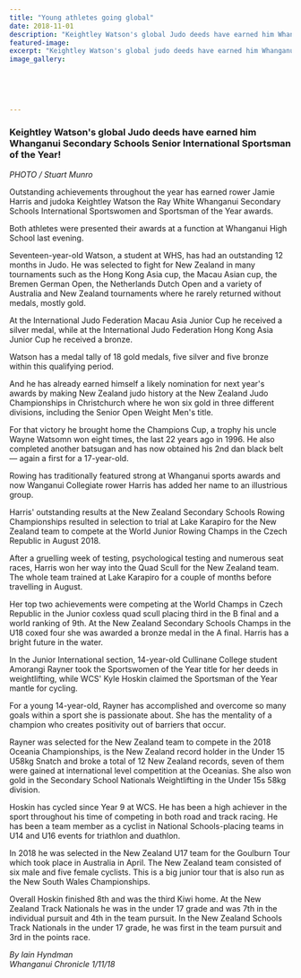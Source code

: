 ```yaml
---
title: "Young athletes going global"
date: 2018-11-01
description: "Keightley Watson's global Judo deeds have earned him Whanganui Secondary Schools Senior International Sportsman of the Year..."
featured-image: 
excerpt: "Keightley Watson's global judo deeds have earned him Whanganui Secondary Schools Senior International Sportsman of the Year."
image_gallery:
    
    
    
    
    
---
```


<h3><span>Keightley Watson's global Judo deeds have earned him Whanganui Secondary Schools Senior International Sportsman of the Year!</span></h3>
<p><em>PHOTO / Stuart Munro</em></p>
<p class="element element-paragraph">Outstanding achievements throughout the year has earned rower Jamie Harris and judoka Keightley Watson the Ray White Whanganui Secondary Schools International Sportswomen and Sportsman of the Year awards.</p>
<p class="element element-paragraph">Both athletes were presented their awards at a function at Whanganui High School last evening.</p>
<p class="element element-paragraph">Seventeen-year-old Watson, a student at WHS, has had an outstanding 12 months in Judo. He was selected to fight for New Zealand in many tournaments such as the Hong Kong Asia cup, the Macau Asian cup, the Bremen German Open, the Netherlands Dutch Open and a variety of Australia and New Zealand tournaments where he rarely returned without medals, mostly gold.</p>
<p class="element element-paragraph">At the International Judo Federation Macau Asia Junior Cup he received a silver medal, while at the International Judo Federation Hong Kong Asia Junior Cup he received a bronze.</p>
<p class="element element-paragraph">Watson has a medal tally of 18 gold medals, five silver and five bronze within this qualifying period.</p>
<p class="element element-paragraph">And he has already earned himself a likely nomination for next year's awards by making New Zealand judo history at the New Zealand Judo Championships in Christchurch where he won six gold in three different divisions, including the Senior Open Weight Men's title.</p>
<p class="element element-paragraph">For that victory he brought home the Champions Cup, a trophy his uncle Wayne Watsomn won eight times, the last 22 years ago in 1996. He also completed another batsugan and has now obtained his 2nd dan black belt &mdash; again a first for a 17-year-old.</p>
<p class="element element-paragraph">Rowing has traditionally featured strong at Whanganui sports awards and now Wanganui Collegiate rower Harris has added her name to an illustrious group.</p>
<p class="element element-paragraph">Harris' outstanding results at the New Zealand Secondary Schools Rowing Championships resulted in selection to trial at Lake Karapiro for the New Zealand team to compete at the World Junior Rowing Champs in the Czech Republic in August 2018.</p>
<p class="element element-paragraph">After a gruelling week of testing, psychological testing and numerous seat races, Harris won her way into the Quad Scull for the New Zealand team. The whole team trained at Lake Karapiro for a couple of months before travelling in August.</p>
<p class="element element-paragraph">Her top two achievements were competing at the World Champs in Czech Republic in the Junior coxless quad scull placing third in the B final and a world ranking of 9th. At the New Zealand Secondary Schools Champs in the U18 coxed four she was awarded a bronze medal in the A final. Harris has a bright future in the water.</p>
<p class="element element-paragraph">In the Junior International section, 14-year-old Cullinane College student Amorangi Rayner took the Sportswomen of the Year title for her deeds in weightlifting, while WCS' Kyle Hoskin claimed the Sportsman of the Year mantle for cycling.</p>
<p class="element element-paragraph">For a young 14-year-old, Rayner has accomplished and overcome so many goals within a sport she is passionate about. She has the mentality of a champion who creates positivity out of barriers that occur.</p>
<p class="element element-paragraph">Rayner was selected for the New Zealand team to compete in the 2018 Oceania Championships, is the New Zealand record holder in the Under 15 U58kg Snatch and broke a total of 12 New Zealand records, seven of them were gained at international level competition at the Oceanias. She also won gold in the Secondary School Nationals Weightlifting in the Under 15s 58kg division.</p>
<p class="element element-paragraph">Hoskin has cycled since Year 9 at WCS. He has been a high achiever in the sport throughout his time of competing in both road and track racing. He has been a team member as a cyclist in National Schools-placing teams in U14 and U16 events for triathlon and duathlon.</p>
<p class="element element-paragraph">In 2018 he was selected in the New Zealand U17 team for the Goulburn Tour which took place in Australia in April. The New Zealand team consisted of six male and five female cyclists. This is a big junior tour that is also run as the New South Wales Championships.</p>
<p class="element element-paragraph">Overall Hoskin finished 8th and was the third Kiwi home. At the New Zealand Track Nationals he was in the under 17 grade and was 7th in the individual pursuit and 4th in the team pursuit. In the New Zealand Schools Track Nationals in the under 17 grade, he was first in the team pursuit and 3rd in the points race.</p>
<p class="element element-paragraph"><em>By Iain Hyndman</em><br /><em>Whanganui Chronicle 1/11/18</em></p>

